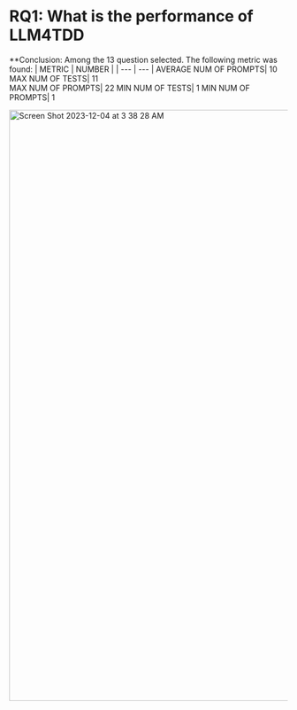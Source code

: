 # RQ1: What is the performance of LLM4TDD
**Conclusion: Among the 13 question selected. The following metric was found:
| METRIC | NUMBER |
| --- | --- |
AVERAGE NUM OF PROMPTS| 10
MAX	NUM OF TESTS| 11	
MAX NUM OF PROMPTS| 22
MIN	NUM OF TESTS| 1	
MIN NUM OF PROMPTS| 1

<img width="1067" alt="Screen Shot 2023-12-04 at 3 38 28 AM" src="https://github.com/SanyogitaPiya/Test-Driven-Development-with-LLM/assets/85206339/2c92c0ce-c54a-4564-81e4-e88c38f38651">

